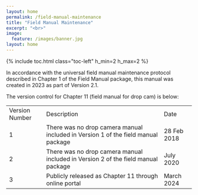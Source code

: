 ```yaml
---
layout: home
permalink: /field-manual-maintenance
title: "Field Manual Maintenance"
excerpt: "<br>"
image:
  feature: /images/banner.jpg
layout: home
---
```

{% include toc.html class="toc-left" h_min=2 h_max=2 %}

In accordance with the universal field manual maintenance protocol described in Chapter 1 of the Field Manual package, this manual was created in 2023 as part of Version 2.1. 

The version control for Chapter 11 (field manual for drop cam) is below:


<table>
  <tr>
   <td>Version Number
   </td>
   <td>Description
   </td>
   <td>Date
   </td>
  </tr>
  <tr>
   <td>1
   </td>
   <td>There was no drop camera manual included in Version 1 of the field manual package
   </td>
   <td>28 Feb 2018
   </td>
  </tr>
  <tr>
   <td>2
   </td>
   <td>There was no drop camera manual included in Version 2 of the field manual package
   </td>
   <td>July 2020
   </td>
  </tr>
  <tr>
   <td>3
   </td>
   <td>Publicly released as Chapter 11 through online portal
   </td>
   <td>March 2024
   </td>
  </tr>
</table>
